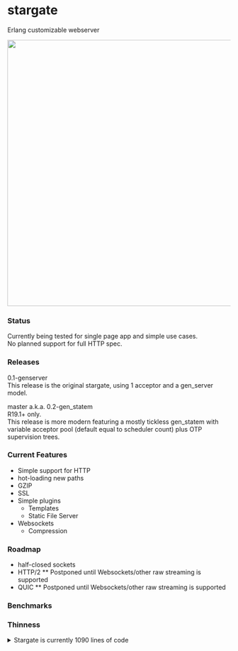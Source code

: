 # stargate
Erlang customizable webserver

<img src="http://i.imgur.com/8vmU7W4.jpg" width="960" height="600" />

### Status
Currently being tested for single page app and simple use cases.  
No planned support for full HTTP spec.  

### Releases
0.1-genserver  
This release is the original stargate, using 1 acceptor and a gen_server model.

master a.k.a. 0.2-gen_statem  
R19.1+ only.  
This release is more modern featuring a mostly tickless gen_statem with variable acceptor pool (default equal to scheduler count) 
plus OTP supervision trees.  

### Current Features
- Simple support for HTTP  
- hot-loading new paths  
- GZIP
- SSL  
- Simple plugins
  - Templates
  - Static File Server
- Websockets  
  - Compression  

### Roadmap
- half-closed sockets  
- HTTP/2   ** Postponed until Websockets/other raw streaming is supported    
- QUIC     ** Postponed until Websockets/other raw streaming is supported  

### Benchmarks

### Thinness
<details>
<summary>Stargate is currently 1090 lines of code</summary>  
```
git ls-files | grep -P ".*(erl|hrl)" | xargs wc -l

    8 src/app/stargate_app.erl

   11 src/handler/handler_redirect_https.erl
   12 src/handler/handler_wildcard.erl
   23 src/handler/handler_wildcard_ws.erl

   11 src/plugin/stargate_plugin.erl
   82 src/plugin/stargate_static_file.erl

  161 src/proto/proto_http.erl
  165 src/proto/proto_ws.erl

   36 src/logic_chain/http_chain.erl
   37 src/logic_chain/ws_chain.erl

   49 src/global.hrl

  113 src/stargate.erl
   40 src/stargate_acceptor.erl
   25 src/stargate_acceptor_sup.erl
   65 src/stargate_child.erl
   37 src/stargate_sup.erl
  215 src/stargate_vessel.erl

 1090 total

```
</details> 
 

### Example

Basic demo.  
```erlang

%Listen on all interfaces for any non-ssl request /w websocket on port 8000
% SSL requests on port 8443  ./priv/cert.pem   ./priv/key.pem  

stargate:launch_demo().
```
<details>
<summary>Live configuration example</summary>
   
```erlang

{ok, _} = application:ensure_all_started(stargate),

{ok, HttpPid} = stargate:warp_in(
  #{
      port=> 80, 
      ip=> {0,0,0,0},
      hosts=> #{
          {http, "public.templar-archive.aiur"}=> {templar_archive_public, #{}},
          {http, "*"}=> {handler_redirect_https, #{}},
      }
  }
),

WSCompress = #{window_bits=> 15, level=>best_speed, mem_level=>8, strategy=>default},
{ok, HttpsPid} = stargate:warp_in(
  #{
      port=> 443,
      ip=> {0,0,0,0},
      ssl_opts=> [
          {certfile, "./priv/lets-encrypt-cert.pem"},
          {keyfile, "./priv/lets-encrypt-key.pem"},

          {cacertfile, "./priv/lets-encrypt-x3-cross-signed.pem"}
      ],
      hosts=> #{
          {http, "templar-archive.aiur"}=> {templar_archive, #{}},
          {http, "www.templar-archive.aiur"}=> {templar_archive, #{}},

          {http, "research.templar-archive.aiur"}=> {templar_archive_research, #{}},

          {ws, {"ws.templar-archive.aiur", "/emitter"}}=> 
              {ws_emitter, #{compress=> WSCompress}},
          {ws, {"ws.templar-archive.aiur", "/transmission"}}=> 
              {ws_transmission, #{compress=> WSCompress}}
      }
  }
).

-module(templar_archive_public).
-compile(export_all).

http('GET', Path, Query, Headers, Body, S) ->
    stargate_plugin:serve_static(<<"./priv/public/">>, Path, Headers, S).


-module(templar_archive).
-compile(export_all).

http('GET', <<"/">>, Query, Headers, Body, S) ->
    Socket = maps:get(socket, S),
    {ok, {SourceAddr, _}} = ?TRANSPORT_PEERNAME(Socket),

    SourceIp = unicode:characters_to_binary(inet:ntoa(SourceAddr)),
    Resp =  <<"Welcome to the templar archives ", SourceIp/binary>>,
    {200, #{}, Resp, S}
    .


-module(templar_archive_research).
-compile(export_all).

http('GET', Path, Query, #{'Cookie':= <<"power_overwhelming">>}, Body, S) ->
    stargate_plugin:serve_static(<<"./priv/research/">>, Path, Headers, S);

http('GET', Path, Query, Headers, Body, S) ->
    Resp =  <<"Access Denied">>,
    {200, #{}, Resp, S}.


-module(ws_emitter).
-compile(export_all).

connect(_Headers, S) -> S.
disconnect(S) -> ok.


handle_info({send, {transmission, Freq}}, S) -> 
    stargate_plugin:ws_send(self(), {bin, Freq},
    S.
handle_info({send, {chat, Text}}, S) -> 
    stargate_plugin:ws_send(self(), {text_compress, Text},
    S.


msg(<<"{transmission: 555}">>, S) ->
    stargate_plugin:ws_message(self(), {send, {transmission, 555}}),
    S;
msg(<<"{chat: 'hello'}">>, S) ->
    stargate_plugin:ws_message(self(), {send, {chat, "goodbye"}}),
    S;
msg(_, S) -> S.

```
</details>  
  
<details>
<summary>Hotloading example</summary>

```erlang
%Pid gotten from return value of warp_in/[1,2].

stargate:update_params(HttpsPid, #{
  hosts=> #{ 
      {http, <<"new_quarters.templar-archive.aiur">>}=> {new_quarters, #{}}
  }, 
  ssl_opts=> [
      {certfile, "./priv/new_cert.pem"},
      {keyfile, "./priv/new_key.pem"}
  ]
})
```
</details>  
  
<details>
<summary>Gzip example</summary>

```erlang
Headers = #{'Accept-Encoding'=> <<"gzip">>, <<"ETag">>=> <<"12345">>},
S = old_state,
{ReplyCode, ReplyHeaders, ReplyBody, NewState} = 
    stargate_plugin:serve_static(<<"./priv/website/">>, <<"index.html">>, Headers, S),

ReplyCode = 200,
ReplyHeaders = #{<<"Content-Encoding">>=> <<"gzip">>, <<"ETag">>=> <<"54321">>},
```
</details>

<details>
<summary>Websockets example</summary>  
  
Keep-alives are sent from server automatically  
Defaults are in global.hrl  
Max sizes protect vs DDOS  
  
Keep in mind that encoding/decoding json + websocket frames produces alot of eheap_allocs; fragmenting the process heap beyond possible GC cleanup. Make sure to do these operations inside the stargate_vessel process itself or a temporary process.  You greatly risk crashing the entire beam VM otherwise due to it not being able to allocate anymore eheap.  
  
Using max_heap_size erl vm arg can somewhat remedy this problem.



```erlang
-module(ws_transmission).

-export([connect/2, disconnect/1]).
-export([msg/2, handle_info/2]).

connect(Headers, S) -> 
    Socket = maps:get(socket, S),
    Pid = self(),
  
    Cookies = maps:get('Cookie', Headers, undefined),

    stargate_plugin:ws_send(Pid, {text, "hello joe"}),
    stargate_plugin:ws_send(Pid, {text, <<"hello joe">>}),
    stargate_plugin:ws_send(Pid, {bin, <<1,2,3,4>>}),

    stargate_plugin:ws_send(Pid, {text_compress, <<"hello mike">>}),
    stargate_plugin:ws_send(Pid, {bin_compress, <<1,2,3,4>>}),

    stargate_plugin:ws_send(Pid, close),

    case Cookies of
      <<"token=mysecret">> -> S;
      _ -> reject
    end.

disconnect(S) -> ok.
msg(Bin, S) -> S.
handle_info(Msg, S) -> S.
```

```javascript

//Chrome javascript WS example:
var socket = new WebSocket("ws://127.0.0.1:8000");
socket.send("Hello Mike");
```
</details>


<details>
<summary>Templating</summary>  
  
Basic templating system uses the default regex of "<%=(.*?)%>" to pull out captures from a binary.

For example writing html like:

```html
<li class='my-nav-list <%= case :category of <<\"index\">>-> 'my-nav-list-active'; _-> '' end. %>'>
  <a href='/' class='link'>
    <span class='act'>Home</span>
    <span class='hov'>Home</span>
  </a>
</li>
```

You can now do:

```erlang
KeyValue = #{category=> <<"index">>},
TransformedBin = stargate_plugin:template(HtmlBin, KeyValue).
```

The return is the evaluation of the expressions between the match with the :terms substituted.

You may pass your own regex to match against using stargate_plugin:template/3:

```erlang
stargate_plugin:template("{{(.*?)}}", HtmlBin, KeyValue).
```
  </details>
